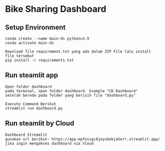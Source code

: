 # Bike Sharing Dashboard 
## Setup Environment
```
conda create --name main-ds python=3.9
conda activate main-ds

Download file requirement.txt yang ada dalam ZIP File lalu install file tersebut
pip install -r requirements.txt
```
## Run steamlit app
```
Open folder dashboard
pada terminal, open folder dashboard. Example "CD Dashboard"
setelah bereda pada folder yang berisih file "dashboard.py"

Execute Command Berikut 
streamlit run dashboard.py
```

## Run steamlit by Cloud
```
Dashboard Streamlit 
gunakan url berikut: https://app-mpfeivgc6jeyvbekja5err.streamlit.app/
jika ingin mengakses dashboard via Vloud
```

